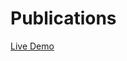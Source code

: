 # Publications

[//]: # (TODO)

[Live Demo](https://meteor-blaze-samples-prod-quave.svc.zcloud.ws/publications)
